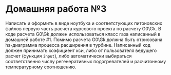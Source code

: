 # Домашняя работа №3

Написать и оформить в виде ноутбука и соответстующих питоновских файлов первую часть расчета курсового проекта по расчету G0\Gk. В коде расчета G0\Gk должен использоваться класс газа написанный в домашней работе #1. Помимо расчета G0\Gk должна быть отрисована hs-диаграмма процесса расширения в турбине. Написанный код должен принимать коэфициент кси, либо от пользователя ведущего расчет (функция `input`), либо автоматически выбираться соответственно числу регенеративных подогревателей и расчитонному температурному соотношению.
